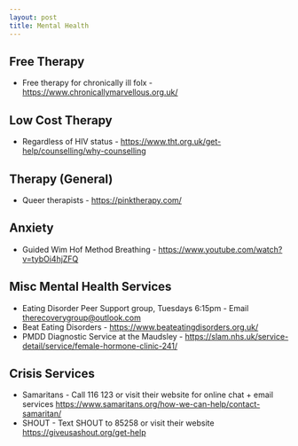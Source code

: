 ```yaml
---
layout: post
title: Mental Health
---
```

## Free Therapy

* Free therapy for chronically ill folx - <https://www.chronicallymarvellous.org.uk/>

## Low Cost Therapy

* Regardless of HIV status - ​​<https://www.tht.org.uk/get-help/counselling/why-counselling>

## Therapy (General)

* Queer therapists - <https://pinktherapy.com/>

## [](https://pinktherapy.com/)Anxiety

* Guided Wim Hof Method Breathing - <https://www.youtube.com/watch?v=tybOi4hjZFQ>

## Misc Mental Health Services

* Eating Disorder Peer Support group, Tuesdays 6:15pm - Email ​​[therecoverygroup@outlook.com](mailto:therecoverygroup@outlook.com)
* Beat Eating Disorders - <https://www.beateatingdisorders.org.uk/>
* PMDD Diagnostic Service at the Maudsley - <https://slam.nhs.uk/service-detail/service/female-hormone-clinic-241/>

## Crisis Services

* Samaritans - Call 116 123 or visit their website for online chat + email services <https://www.samaritans.org/how-we-can-help/contact-samaritan/>
* SHOUT - Text SHOUT to 85258 or visit their website <https://giveusashout.org/get-help>
